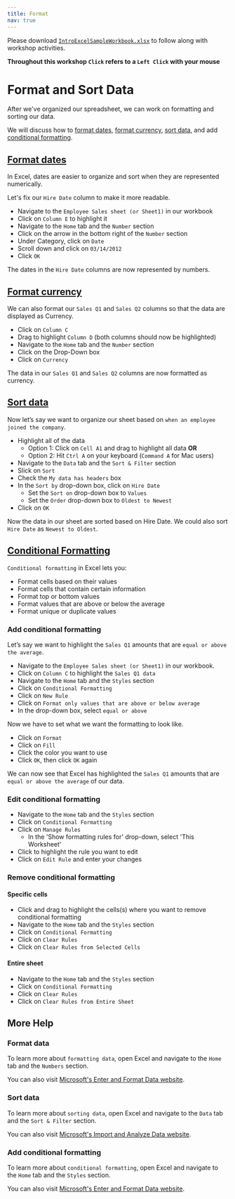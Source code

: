 ```yaml
---
title: Format
nav: true
---
```

Please download <a href="images/IntroExcelSampleWorkbook.xlsx" target="_blank">`IntroExcelSampleWorkbook.xlsx`</a> to follow along with workshop activities.

**Throughout this workshop `Click` refers to a `Left Click` with your mouse**

# Format and Sort Data

After we've organized our spreadsheet, we can work on formatting and sorting our data. 

We will discuss how to [format dates](#format-dates), [format currency](#format-currency), [sort data](#sort-data), and add [conditional formatting](#conditional-formatting).

## [Format dates](#format-dates)
In Excel, dates are easier to organize and sort when they are represented numerically.

Let's fix our `Hire Date` column to make it more readable.

* Navigate to the `Employee Sales sheet (or Sheet1)` in our workbook
* Click on `Column E` to highlight it
* Navigate to the `Home` tab and the `Number` section
* Click on the arrow in the bottom right of the `Number` section
* Under Category, click on `Date`
* Scroll down and click on `03/14/2012`
* Click `OK`

The dates in the `Hire Date` columns are now represented by numbers.

## [Format currency](#format-currency)
We can also format our `Sales Q1` and `Sales Q2` columns so that the data are displayed as Currency.
* Click on `Column C`
* Drag to highlight `Column D` (both columns should now be highlighted)
* Navigate to the `Home` tab and the `Number` section
* Click on the Drop-Down box
* Click on `Currency`

The data in our `Sales Q1` and `Sales Q2` columns are now formatted as currency.

## [Sort data](#sort-data)
Now let’s say we want to organize our sheet based on `when an employee joined the company`.
* Highlight all of the data
  * Option 1: Click on `Cell A1` and drag to highlight all data **OR**
  * Option 2: Hit `Ctrl A` on your keyboard (`Command A` for Mac users)
* Navigate to the `Data` tab and the `Sort & Filter` section
* Slick on `Sort`
* Check the `My data has headers` box
* In the `Sort by` drop-down box, click on `Hire Date`
  * Set the `Sort on` drop-down box to `Values`
  * Set the `Order` drop-down box to `Oldest to Newest`
* Click on `OK`

Now the data in our sheet are sorted based on Hire Date. We could also sort `Hire Date` as `Newest to Oldest`.

## [Conditional Formatting](#conditional-formatting)

`Conditional formatting` in Excel lets you:
* Format cells based on their values
* Format cells that contain certain information
* Format top or bottom values
* Format values that are above or below the average
* Format unique or duplicate values

### Add conditional formatting

Let’s say we want to highlight the `Sales Q1` amounts that are `equal or above the average`.
* Navigate to the `Employee Sales sheet (or Sheet1)` in our workbook.
* Click on `Column C` to highlight the `Sales Q1 data`
* Navigate to the `Home` tab and the `Styles` section
* Click on `Conditional Formatting`
* Click on `New Rule`
* Click on `Format only values that are above or below average`
* In the drop-down box, select `equal or above`

Now we have to set what we want the formatting to look like.
* Click on `Format`
* Click on `Fill`
* Click the color you want to use
* Click `OK`, then click `OK` again

We can now see that Excel has highlighted the `Sales Q1` amounts that are `equal or above the average` of our data.

### Edit conditional formatting
* Navigate to the `Home` tab and the `Styles` section
* Click on `Conditional Formatting`
* Click on `Manage Rules`
  * In the 'Show formatting rules for' drop-down, select 'This Worksheet'
* Click to highlight the rule you want to edit
* Click on `Edit Rule` and enter your changes

### Remove conditional formatting

#### Specific cells
* Click and drag to highlight the cells(s) where you want to remove conditional formatting
* Navigate to the `Home` tab and the `Styles` section
* Click on `Conditional Formatting`
* Click on `Clear Rules` 
* Click on `Clear Rules from Selected Cells`

#### Entire sheet
* Navigate to the `Home` tab and the `Styles` section
* Click on `Conditional Formatting`
* Click on `Clear Rules` 
* Click on `Clear Rules from Entire Sheet`

## More Help

### Format data
To learn more about `formatting data`, open Excel and navigate to the `Home` tab and the `Numbers` section. 

You can also visit <a href="https://support.office.com/en-us/article/enter-and-format-data-fef13169-0a84-4b92-a5ab-d856b0d7c1f7?ui=en-US&rs=en-US&ad=US#ID0EAABAAA=Format_data" target="_blank">Microsoft's Enter and Format Data website</a>.

### Sort data
To learn more about `sorting data`, open Excel and navigate to the `Data` tab and the `Sort & Filter` section.

You can also visit <a href=" https://support.office.com/en-us/article/import-and-analyze-data-ccd3c4a6-272f-4c97-afbb-d3f27407fcde?ui=en-US&rs=en-US&ad=US#ID0EAABAAA=Sort_and_filter" target="_blank">Microsoft's Import and Analyze Data website</a>.

### Add conditional formatting
To learn more about `conditional formatting`, open Excel and navigate to the `Home` tab and the `Styles` section. 

You can also visit <a href="https://support.office.com/en-us/article/Enter-and-format-data-fef13169-0a84-4b92-a5ab-d856b0d7c1f7#ID0EAABAAA=Conditional_formatting" target="_blank">Microsoft's Enter and Format Data website</a>.
